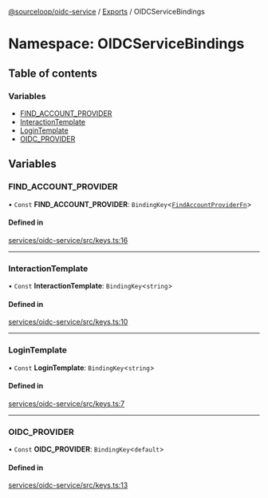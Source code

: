 [@sourceloop/oidc-service](../README.md) / [Exports](../modules.md) / OIDCServiceBindings

# Namespace: OIDCServiceBindings

## Table of contents

### Variables

- [FIND\_ACCOUNT\_PROVIDER](OIDCServiceBindings.md#find_account_provider)
- [InteractionTemplate](OIDCServiceBindings.md#interactiontemplate)
- [LoginTemplate](OIDCServiceBindings.md#logintemplate)
- [OIDC\_PROVIDER](OIDCServiceBindings.md#oidc_provider)

## Variables

### FIND\_ACCOUNT\_PROVIDER

• `Const` **FIND\_ACCOUNT\_PROVIDER**: `BindingKey`<[`FindAccountProviderFn`](../modules.md#findaccountproviderfn)\>

#### Defined in

[services/oidc-service/src/keys.ts:16](https://github.com/sourcefuse/loopback4-microservice-catalog/blob/93a7f917/services/oidc-service/src/keys.ts#L16)

___

### InteractionTemplate

• `Const` **InteractionTemplate**: `BindingKey`<`string`\>

#### Defined in

[services/oidc-service/src/keys.ts:10](https://github.com/sourcefuse/loopback4-microservice-catalog/blob/93a7f917/services/oidc-service/src/keys.ts#L10)

___

### LoginTemplate

• `Const` **LoginTemplate**: `BindingKey`<`string`\>

#### Defined in

[services/oidc-service/src/keys.ts:7](https://github.com/sourcefuse/loopback4-microservice-catalog/blob/93a7f917/services/oidc-service/src/keys.ts#L7)

___

### OIDC\_PROVIDER

• `Const` **OIDC\_PROVIDER**: `BindingKey`<`default`\>

#### Defined in

[services/oidc-service/src/keys.ts:13](https://github.com/sourcefuse/loopback4-microservice-catalog/blob/93a7f917/services/oidc-service/src/keys.ts#L13)
